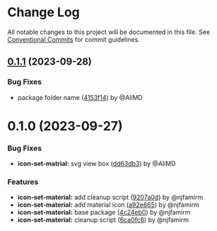 # Change Log

All notable changes to this project will be documented in this file.
See [Conventional Commits](https://conventionalcommits.org) for commit guidelines.

## [0.1.1](https://github.com/AliMD/alwatr-icon/compare/@alwatr/icon-set-material@0.1.0...@alwatr/icon-set-material@0.1.1) (2023-09-28)

### Bug Fixes

* package folder name ([4153f14](https://github.com/AliMD/alwatr-icon/commit/4153f14a461a8349226d552677f1b4ba2d18ce05)) by @AliMD

# 0.1.0 (2023-09-27)

### Bug Fixes

* **icon-set-matrial:** svg view box ([dd63db3](https://github.com/AliMD/alwatr-icon/commit/dd63db360b8055afd604dcabe955405a6ca6ce1e)) by @AliMD

### Features

* **icon-set-material:** add cleanup script ([9207a0d](https://github.com/AliMD/alwatr-icon/commit/9207a0d572262eacf043f999293a775d1b8419b1)) by @njfamirm
* **icon-set-material:** add material icon ([a92e665](https://github.com/AliMD/alwatr-icon/commit/a92e66557263d7727f8a7e994df05acab6e757fd)) by @njfamirm
* **icon-set-material:** base package ([4c24eb0](https://github.com/AliMD/alwatr-icon/commit/4c24eb09d2eb1056747c5436d2da7180155b1f38)) by @njfamirm
* **icon-set-material:** cleanup script ([6ca0fc6](https://github.com/AliMD/alwatr-icon/commit/6ca0fc6bc103a6c47caad236243a3d9f2087c61b)) by @njfamirm
